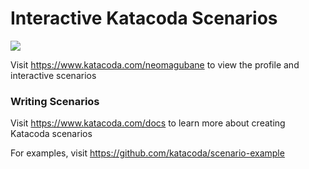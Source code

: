 # Interactive Katacoda Scenarios

[![](http://shields.katacoda.com/katacoda/neomagubane/count.svg)](https://www.katacoda.com/neomagubane "Get your profile on Katacoda.com")

Visit https://www.katacoda.com/neomagubane to view the profile and interactive scenarios

### Writing Scenarios
Visit https://www.katacoda.com/docs to learn more about creating Katacoda scenarios

For examples, visit https://github.com/katacoda/scenario-example
